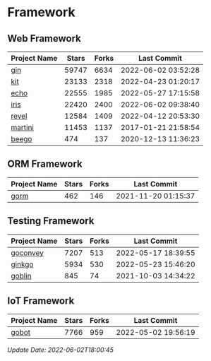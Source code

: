 # Framework

## Web Framework
| Project Name | Stars | Forks | Last Commit |
| ------------ | ----- | ----- | ----------- |
| [gin](https://github.com/gin-gonic/gin) | 59747 | 6634 | 2022-06-02 03:52:28 |
| [kit](https://github.com/go-kit/kit) | 23133 | 2318 | 2022-04-23 01:20:17 |
| [echo](https://github.com/labstack/echo) | 22555 | 1985 | 2022-05-27 17:15:58 |
| [iris](https://github.com/kataras/iris) | 22420 | 2400 | 2022-06-02 09:38:40 |
| [revel](https://github.com/revel/revel) | 12584 | 1409 | 2022-04-12 20:53:30 |
| [martini](https://github.com/go-martini/martini) | 11453 | 1137 | 2017-01-21 21:58:54 |
| [beego](https://github.com/astaxie/beego) | 474 | 137 | 2020-12-13 11:36:23 |

## ORM Framework
| Project Name | Stars | Forks | Last Commit |
| ------------ | ----- | ----- | ----------- |
| [gorm](https://github.com/jinzhu/gorm) | 462 | 146 | 2021-11-20 01:15:37 |

## Testing Framework
| Project Name | Stars | Forks | Last Commit |
| ------------ | ----- | ----- | ----------- |
| [goconvey](https://github.com/smartystreets/goconvey) | 7207 | 513 | 2022-05-17 18:39:55 |
| [ginkgo](https://github.com/onsi/ginkgo) | 5934 | 530 | 2022-05-23 15:46:20 |
| [goblin](https://github.com/franela/goblin) | 845 | 74 | 2021-10-03 14:34:22 |

## IoT Framework
| Project Name | Stars | Forks | Last Commit |
| ------------ | ----- | ----- | ----------- |
| [gobot](https://github.com/hybridgroup/gobot) | 7766 | 959 | 2022-05-02 19:56:19 |

*Update Date: 2022-06-02T18:00:45*